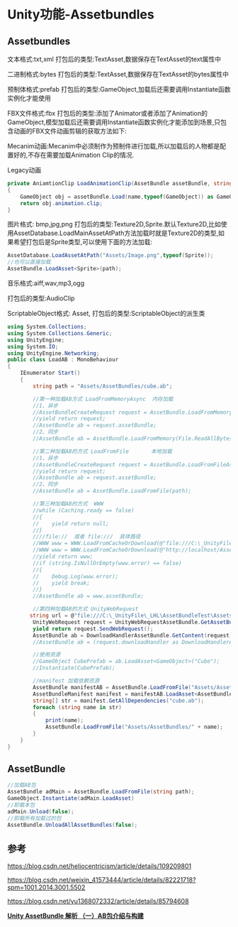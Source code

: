 # Unity功能-Assetbundles

## Assetbundles

文本格式:txt,xml    打包后的类型:TextAsset,数据保存在TextAsset的text属性中

二进制格式:bytes    打包后的类型:TextAsset,数据保存在TextAsset的bytes属性中

预制体格式:prefab   打包后的类型:GameObject,加载后还需要调用Instantiate函数实例化才能使用

FBX文件格式:fbx 打包后的类型:添加了Animator或者添加了Animation的GameObject,模型加载后还需要调用Instantiate函数实例化才能添加到场景,只包含动画的FBX文件动画剪辑的获取方法如下:

Mecanim动画:Mecanim中必须制作为预制件进行加载,所以加载后的人物都是配置好的,不存在需要加载Animation Clip的情况.

Legacy动画

```c#
private AniamtionClip LoadAnimationClip(AssetBundle assetBundle, string name)
{
    GameObject obj = assetBundle.Load(name,typeof(GameObject)) as GameObject;
    return obj.animation.clip;
}
```

图片格式: bmp,jpg,png   打包后的类型:Texture2D,Sprite.默认Texture2D,比如使用AssetDatabase.LoadMainAssetAtPath方法加载时就是Texture2D的类型,如果希望打包后是Sprite类型,可以使用下面的方法加载:

```c#
AssetDatabase.LoadAssetAtPath("Assets/Image.png",typeof(Sprite));
//也可以直接加载
AssetBundle.LoadAsset<Sprite>(path);
```

音乐格式:aiff,wav,mp3,ogg

打包后的类型:AudioClip

ScriptableObject格式: Asset, 打包后的类型:ScriptableObject的派生类

```c#
using System.Collections;
using System.Collections.Generic;
using UnityEngine;
using System.IO;
using UnityEngine.Networking;
public class LoadAB : MonoBehaviour
{
    IEnumerator Start()
    {
        string path = "Assets/AssetBundles/cube.ab";

        //第一种加载AB方式 LoadFromMemoryAsync  内存加载
        //1、异步
        //AssetBundleCreateRequest request = AssetBundle.LoadFromMemoryAsync(File.ReadAllBytes(path));
        //yield return request;
        //AssetBundle ab = request.assetBundle;
        //2、同步
        //AssetBundle ab = AssetBundle.LoadFromMemory(File.ReadAllBytes(path));

        //第二种加载AB的方式 LoadFromFile       本地加载
        //1、异步
        //AssetBundleCreateRequest request = AssetBundle.LoadFromFileAsync(path);
        //yield return request;
        //AssetBundle ab = request.assetBundle;
        //2、同步
        //AssetBundle ab = AssetBundle.LoadFromFile(path);

        //第三种加载AB的方式  WWW
        //while (Caching.ready == false)
        //{
        //    yield return null;
        //}
        ////file://  或者 file:///  具体路径
        //WWW www = WWW.LoadFromCacheOrDownload(@"file:///C:\_UnityFile\_LHL\AssetBundleTest\Assets\AssetBundles\cube.ab", 1);
        //WWW www = WWW.LoadFromCacheOrDownload(@"http://localhost/AssetBundles\cube.ab", 1);
        //yield return www;
        //if (string.IsNullOrEmpty(www.error) == false)
        //{
        //    Debug.Log(www.error);
        //    yield break;
        //}
        //AssetBundle ab = www.assetBundle;

        //第四种加载AB的方式 UnityWebRequest
       string url = @"file:///C:\_UnityFile\_LHL\AssetBundleTest\Assets\AssetBundles\cube.ab";
        UnityWebRequest request = UnityWebRequestAssetBundle.GetAssetBundle(url);
        yield return request.SendWebRequest();
        AssetBundle ab = DownloadHandlerAssetBundle.GetContent(request);
        //AssetBundle ab = (request.downloadHandler as DownloadHandlerAssetBundle).assetBundle;

        //使用资源
        //GameObject CubePrefab = ab.LoadAsset<GameObject>("Cube");
        //Instantiate(CubePrefab);

        //manifest 加载依赖资源
        AssetBundle manifestAB = AssetBundle.LoadFromFile("Assets/AssetBundles/AssetBundles");
        AssetBundleManifest manifest = manifestAB.LoadAsset<AssetBundleManifest>("AssetBundleManifest");
        string[] str = manifest.GetAllDependencies("cube.ab");
        foreach (string name in str)
        {
            print(name);
            AssetBundle.LoadFromFile("Assets/AssetBundles/" + name);
        }
    }
}
```

## AssetBundle

```c#
//加载AB包
AssetBundle adMain = AssetBundle.LoadFromFile(string path);
GameObject.Instantiate(adMain.LoadAsset)
//卸载本包
adMain.Unload(false);
//卸载所有加载过的包
AssetBundle.UnloadAllAssetBundles(false);
```

## 参考

https://blog.csdn.net/heliocentricism/article/details/109209801

https://blog.csdn.net/weixin_41573444/article/details/82221718?spm=1001.2014.3001.5502

https://blog.csdn.net/yu1368072332/article/details/85794608

**[Unity AssetBundle 解析 （一）AB包介绍与构建](<https://zhuanlan.zhihu.com/p/342694796>)**